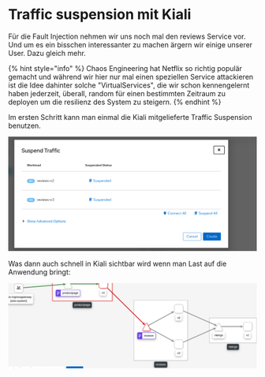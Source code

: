 # Traffic suspension mit Kiali

Für die Fault Injection nehmen wir uns noch mal den reviews Service vor. Und um es ein bisschen interessanter zu machen ärgern wir einige unserer User. Dazu gleich mehr.

{% hint style="info" %}
Chaos Engineering hat Netflix so richtig populär gemacht und während wir hier nur mal einen speziellen Service attackieren ist die Idee dahinter solche "VirtualServices", die wir schon kennengelernt haben jederzeit, überall, random für einen bestimmten Zeitraum zu deployen um die resilienz des System zu steigern.
{% endhint %}

Im ersten Schritt kann man einmal die Kiali mitgelieferte Traffic Suspension benutzen.

![](../../../.gitbook/assets/image%20%28108%29.png)

  
Was dann auch schnell in Kiali sichtbar wird wenn man Last auf die Anwendung bringt:

![](../../../.gitbook/assets/image%20%28107%29.png)

